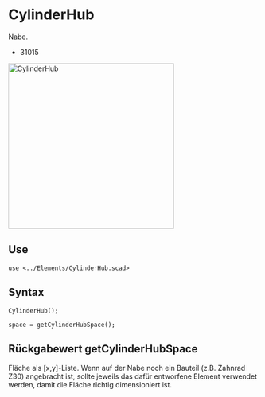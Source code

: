 # CylinderHub

Nabe.

- 31015

<img width="333" alt="CylinderHub" src="https://user-images.githubusercontent.com/48654609/167179893-4d12580b-0074-4d16-aec7-3ae5f309c94e.png">

## Use
```
use <../Elements/CylinderHub.scad>
```

## Syntax
```
CylinderHub();

space = getCylinderHubSpace();
```

## Rückgabewert getCylinderHubSpace
Fläche als \[x,y]-Liste. Wenn auf der Nabe noch ein Bauteil (z.B. Zahnrad Z30) angebracht ist, sollte jeweils das dafür entworfene Element verwendet werden, damit die Fläche richtig dimensioniert ist.